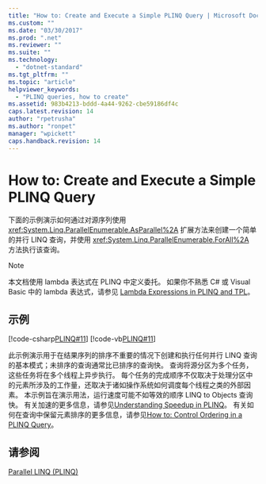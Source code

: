 ```yaml
---
title: "How to: Create and Execute a Simple PLINQ Query | Microsoft Docs"
ms.custom: ""
ms.date: "03/30/2017"
ms.prod: ".net"
ms.reviewer: ""
ms.suite: ""
ms.technology: 
  - "dotnet-standard"
ms.tgt_pltfrm: ""
ms.topic: "article"
helpviewer_keywords: 
  - "PLINQ queries, how to create"
ms.assetid: 983b4213-bddd-4a44-9262-cbe59186df4c
caps.latest.revision: 14
author: "rpetrusha"
ms.author: "ronpet"
manager: "wpickett"
caps.handback.revision: 14
---
```

# How to: Create and Execute a Simple PLINQ Query
下面的示例演示如何通过对源序列使用 <xref:System.Linq.ParallelEnumerable.AsParallel%2A> 扩展方法来创建一个简单的并行 LINQ 查询，并使用 <xref:System.Linq.ParallelEnumerable.ForAll%2A> 方法执行该查询。  
  
> [!NOTE]
>  本文档使用 lambda 表达式在 PLINQ 中定义委托。  如果你不熟悉 C\# 或 Visual Basic 中的 lambda 表达式，请参见 [Lambda Expressions in PLINQ and TPL](../../../docs/standard/parallel-programming/lambda-expressions-in-plinq-and-tpl.md)。  
  
## 示例  
 [!code-csharp[PLINQ#11](../../../samples/snippets/csharp/VS_Snippets_Misc/plinq/cs/create1.cs#11)]
 [!code-vb[PLINQ#11](../../../samples/snippets/visualbasic/VS_Snippets_Misc/plinq/vb/create1.vb#11)]  
  
 此示例演示用于在结果序列的排序不重要的情况下创建和执行任何并行 LINQ 查询的基本模式；未排序的查询通常比已排序的查询快。  查询将源分区为多个任务，这些任务将在多个线程上异步执行。  每个任务的完成顺序不仅取决于处理分区中的元素所涉及的工作量，还取决于诸如操作系统如何调度每个线程之类的外部因素。  本示例旨在演示用法，运行速度可能不如等效的顺序 LINQ to Objects 查询快。  有关加速的更多信息，请参见[Understanding Speedup in PLINQ](../../../docs/standard/parallel-programming/understanding-speedup-in-plinq.md)。  有关如何在查询中保留元素排序的更多信息，请参见[How to: Control Ordering in a PLINQ Query](../../../docs/standard/parallel-programming/how-to-control-ordering-in-a-plinq-query.md)。  
  
## 请参阅  
 [Parallel LINQ \(PLINQ\)](../../../docs/standard/parallel-programming/parallel-linq-plinq.md)